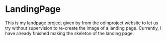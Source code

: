 # LandingPage
 This is my landpage project given by from the odinproject website to let us try without supervision to re-create the image of a landing page. Currently, I have already finished making the skeleton of the landing page.
